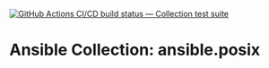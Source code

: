 [![GitHub Actions CI/CD build status — Collection test suite](https://github.com/ansible-collection-migration/ansible.posix/workflows/Collection%20test%20suite/badge.svg?branch=master)](https://github.com/ansible-collection-migration/ansible.posix/actions?query=workflow%3A%22Collection%20test%20suite%22)

Ansible Collection: ansible.posix
=================================================